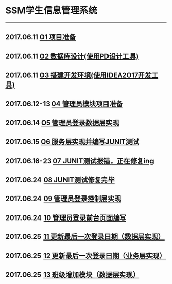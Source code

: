 # SSM学生信息管理系统  

---

## 2017.06.11 [01 项目准备](./docs/01Project_begin.md#eslint)  

## 2017.06.11 [02 数据库设计(使用PD设计工具)](./docs/02Database_design.md#eslint)  

## 2017.06.11 [03 搭建开发环境(使用IDEA2017开发工具)](./docs/03Build_environment.md#eslint)  

## 2017.06.12-13 [04 管理员模块项目准备](./docs/04Admin_begin.md#eslint)

## 2017.06.14 [05 管理员登录数据层实现](./docs/05Admin_login.md#eslint)

## 2017.06.15 [06 服务层实现并编写JUNIT测试](./docs/06Server_junit.md#eslint)

## 2017.06.16-23 [07 JUNIT测试报错，正在修复ing](./docs/07junit_error.md#eslint)

## 2017.06.24 [08 JUNIT测试修复完毕](#)

## 2017.06.24 [09 管理员登录控制层实现](./docs/09Admin_login_control.md#eslint)

## 2017.06.24 [10 管理员登录前台页面编写](./docs/10Admin_login_front_end.md#eslint)  

## 2017.06.25 [11 更新最后一次登录日期（数据层实现）](./docs/11update_last_login_date（data）.md#eslint)  

## 2017.06.25 [12 更新最后一次登录日期（业务层实现）](./docs/12update_last_login_date（bussiness）.md#eslint)  

## 2017.06.25 [13 班级增加模块（数据层实现）](./docs/13class_add（data）.md#eslint)  